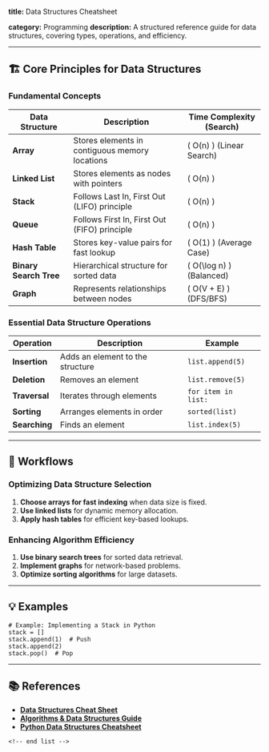 **title:** Data Structures Cheatsheet

**category:** Programming
**description:** A structured reference guide for data structures, covering types, operations, and efficiency.

---

## 🏗️ **Core Principles for Data Structures**

### **Fundamental Concepts**

| Data Structure               | Description                                    | Time Complexity (Search)   |
| ---------------------------- | ---------------------------------------------- | -------------------------- |
| **Array**              | Stores elements in contiguous memory locations | \( O(n) \) (Linear Search) |
| **Linked List**        | Stores elements as nodes with pointers         | \( O(n) \)                 |
| **Stack**              | Follows Last In, First Out (LIFO) principle    | \( O(n) \)                 |
| **Queue**              | Follows First In, First Out (FIFO) principle   | \( O(n) \)                 |
| **Hash Table**         | Stores key-value pairs for fast lookup         | \( O(1) \) (Average Case)  |
| **Binary Search Tree** | Hierarchical structure for sorted data         | \( O(\log n) \) (Balanced) |
| **Graph**              | Represents relationships between nodes         | \( O(V + E) \) (DFS/BFS)   |

### **Essential Data Structure Operations**

| Operation           | Description                      | Example               |
| ------------------- | -------------------------------- | --------------------- |
| **Insertion** | Adds an element to the structure | `list.append(5)`    |
| **Deletion**  | Removes an element               | `list.remove(5)`    |
| **Traversal** | Iterates through elements        | `for item in list:` |
| **Sorting**   | Arranges elements in order       | `sorted(list)`      |
| **Searching** | Finds an element                 | `list.index(5)`     |

---

## 🔄 **Workflows**

### **Optimizing Data Structure Selection**

1. **Choose arrays for fast indexing** when data size is fixed.
2. **Use linked lists** for dynamic memory allocation.
3. **Apply hash tables** for efficient key-based lookups.

### **Enhancing Algorithm Efficiency**

1. **Use binary search trees** for sorted data retrieval.
2. **Implement graphs** for network-based problems.
3. **Optimize sorting algorithms** for large datasets.

---

## 💡 **Examples**

```plaintext
# Example: Implementing a Stack in Python
stack = []  
stack.append(1)  # Push  
stack.append(2)  
stack.pop()  # Pop  
```

---

## 📚 **References**

- **[Data Structures Cheat Sheet](https://www.templateroller.com/template/2639116/data-structures-and-algorithms-cheat-sheet.html)**
- **[Algorithms &amp; Data Structures Guide](https://cheatography.com/burcuco/cheat-sheets/data-structures-and-algorithms/)**
- **[Python Data Structures Cheatsheet](https://github.com/shushrutsharma/Data-Structures-and-Algorithms-Python/blob/master/DSA_Cheatsheet.pdf)**

```
<!-- end list --> 
```
